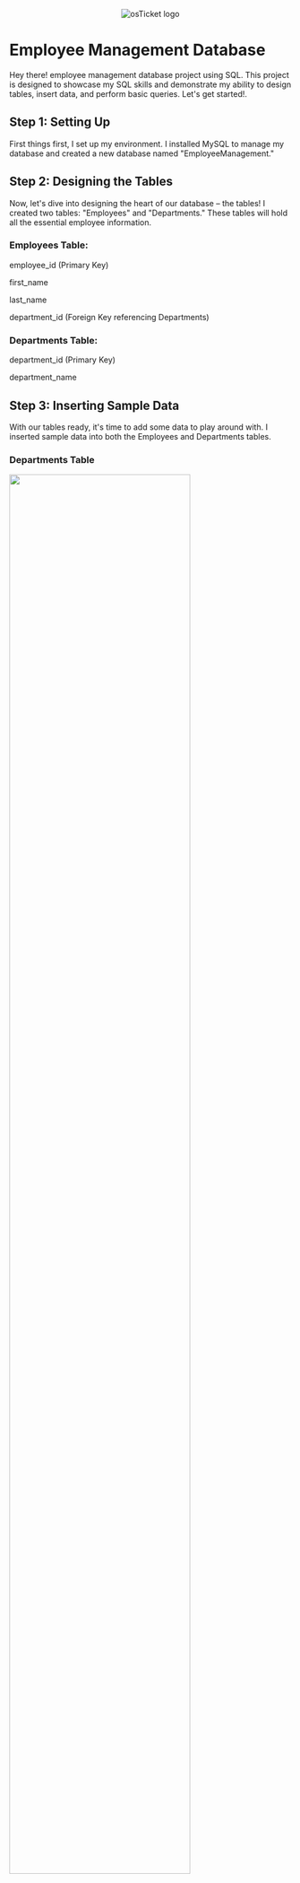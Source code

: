 <p align="center">
<img src="https://i.imgur.com/Clzj7Xs.png" alt="osTicket logo"/>
</p>

<h1>Employee Management Database</h1>
Hey there! employee management database project using SQL. This project is designed to showcase my SQL skills and demonstrate my ability to design tables, insert data, and perform basic queries. Let's get started!.<br />



<h2>Step 1: Setting Up</h2>

First things first, I set up my environment. I installed MySQL to manage my database and created a new database named "EmployeeManagement."

<h2>Step 2: Designing the Tables</h2>
<p>Now, let's dive into designing the heart of our database – the tables! I created two tables: "Employees" and "Departments." These tables will hold all the essential employee information. </p>

<h3>Employees Table:</h3>

<p>employee_id (Primary Key) </p>
<p>first_name </p>
<p>last_name </p>
<p>department_id (Foreign Key referencing Departments) </p>


<h3>Departments Table:</h3>

<p>department_id (Primary Key) </p>
<p>department_name </p>

<h2>Step 3: Inserting Sample Data</h2>
<p>
  With our tables ready, it's time to add some data to play around with. I inserted sample data into both the Employees and Departments tables.
</p>

<h3>Departments Table </h3>
<p>
<img src="https://i.imgur.com/8FmtykI.png height="80%" width="80%"/>
</p>
</p>

 
<h3>Employees Table: </h3>
<p>
<img src="https://i.imgur.com/pUBksz6.png height="80%" width="80%"/>
</p>

<h2>Step 4: Performing Basic Queries</h2>
Now, let's have some fun querying our database!

<h3>Retrieve Employee Info:</h3>
<p>
<img src="https://i.imgur.com/DNesrdl.png height="80%" width="80%" alt="Disk Sanitization Steps"/>
</p>

<h3>Count Employees per Department:</h3>
<img src="https://i.imgur.com/0dZHV6W.png height="80%" width="80%" alt="Disk Sanitization Steps"/>

